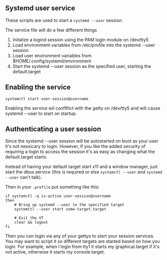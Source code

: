 ## Systemd user service

These scripts are used to start a `systemd --user` session.

The service file will do a few different things

 1. Initalize a logind session using the PAM login module on /dev/tty5
 2. Load environment variables from /etc/profile into the systemd --user session
 3. Load user environment variables from $HOME/.config/systemd/environment
 4. Start the systemd --user session as the specified user, starting the
	default.target

## Enabling the service

    systemctl start user-session@username

Enabling the service wil conflflict with the getty on /dev/tty5 and will cause
systemd --user to start on startup.

## Authenticating a user session

Since the systemd --user session will be autostarted on boot as your user it's
not nessicary to login. However, if you like the added security of requiring a
login to access the session it's as easy as changing what the default.target
starts.

Instead of having your default target start x11 and a window manager, just start
the dbus.service (this is required or else `systemctl --user` and `systemd
--user` can't talk).

Then in your `.profile` put something like this:

	if systemctl -q is-active user-session@username
	then
		# Bring up systemd --user to the specified target
		systemctl --user start some-target.target

		# Exit the VT
		clear && logout
	fi

Then you can login via any of your gettys to start your session services. You
may want to script it so different targets are started based on how you login.
For example, when I login from tty1 it starts my graphical.target if it's not
active, otherwise it starts my console.target.

